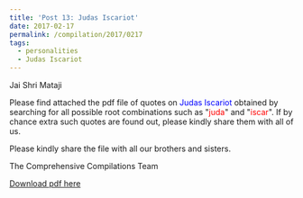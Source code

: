 ```yaml
---
title: 'Post 13: Judas Iscariot'
date: 2017-02-17
permalink: /compilation/2017/0217
tags:
  - personalities
  - Judas Iscariot
---
```

Jai Shri Mataji

Please find attached the pdf file of quotes on <font color="blue">Judas Iscariot</font> obtained by searching for all possible root combinations such as "<font color="red">juda</font>" and "<font color="red">iscar</font>". If by chance extra such quotes are found out, please kindly share them with all of us.<br>

Please kindly share the file with all our brothers and sisters.  

The Comprehensive Compilations Team

[Download pdf here](http://seven-teams.github.io/files/Judas_Iscariot.pdf)